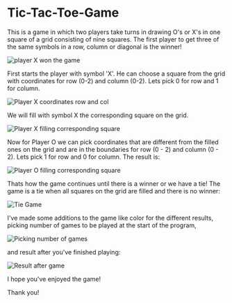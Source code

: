 # Tic-Tac-Toe-Game

This is a game in which two players take turns in drawing O's or X's in one square of a grid consisting of nine squares.
The first player to get three of the same symbols in a row, column or diagonal is the winner!

![player X won the game](https://user-images.githubusercontent.com/110678258/212472523-04c4adee-62b1-4c70-99b5-e8ad472e5d90.jpg)

First starts the player with symbol 'X'. He can choose a square from the grid with coordinates for row (0-2) and column (0-2).
Lets pick 0 for row and 1 for column.

![Player X coordinates row and col](https://user-images.githubusercontent.com/110678258/212472741-6ea19c62-c9b4-443f-a5c9-77483dbc1ae9.jpg)

We will fill with symbol X the corresponding square on the grid.

![Player X filling corresponding square](https://user-images.githubusercontent.com/110678258/212472835-07dd4e7d-a3ae-4692-8611-67726fabb68f.jpg)

Now for Player O we can pick coordinates that are different from the filled ones on the grid and are in 
the boundaries for row (0 - 2) and column (0 - 2). Lets pick 1 for row and 0 for column. The result is:

![Player O filling corresponding square](https://user-images.githubusercontent.com/110678258/212472929-ca5b157c-7bb1-419e-89ff-4e480fe4accd.jpg)

Thats how the game continues until there is a winner or we have a tie! The game is a tie when all 
squares on the grid are filled and there is no winner:

![Tie Game](https://user-images.githubusercontent.com/110678258/212473143-e739b33b-4e9d-4593-aaa7-ade42cf93f3b.jpg)

I've made some additions to the game like color for the different results, picking number of games
to be played at the start of the program, 

![Picking number of games](https://user-images.githubusercontent.com/110678258/212473552-29eea095-0078-4d38-94d4-f851712be664.jpg)

and result after you've finished playing:

![Result after game](https://user-images.githubusercontent.com/110678258/212474063-3a254e35-1562-4d13-b56f-b028f8f3fbfd.jpg)

I hope you've enjoyed the game!

Thank you!

